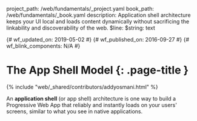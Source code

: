 project_path: /web/fundamentals/_project.yaml
book_path: /web/fundamentals/_book.yaml
description: Application shell architecture keeps your UI local and loads content dynamically without sacrificing the linkability and discoverability of the web.
$line:
  $string: text

{# wf_updated_on: 2019-05-02 #}
{# wf_published_on: 2016-09-27 #}
{# wf_blink_components: N/A #}

# The App Shell Model {: .page-title }

{% include "web/_shared/contributors/addyosmani.html" %}

An **application shell** (or app shell) architecture is one way to build a
Progressive Web App that reliably and instantly loads on your users' screens,
similar to what you see in native applications.
